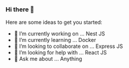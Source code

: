 ### Hi there 👋

Here are some ideas to get you started:

- 🔭 I’m currently working on ... Nest JS
- 🌱 I’m currently learning ... Docker
- 👯 I’m looking to collaborate on ... Express JS
- 🤔 I’m looking for help with ... React JS
- 💬 Ask me about ... Anything
